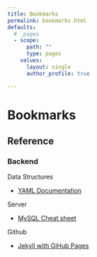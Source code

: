 ```yaml
---
title: Bookmarks
permalink: bookmarks.html
defaults:
  # _pages
  - scope:
      path: ""
      type: pages
    values:
      layout: single
      author_profile: true

---
```

# Bookmarks

## Reference

### Backend
Data Structures
*    [YAML Documentation]("http://www.yaml.org/spec/1.2/spec.html")

Server
*    [MySQL Cheat sheet](https://gist.github.com/Dizolivemint/d88f2b5f4ea060f1a816bedde3fa1861#file-readme-md)  

Github
*    [Jekyll with GiHub Pages](http://knightcodes.com/miscellaneous/2016/09/13/fix-github-metadata-error.html)
